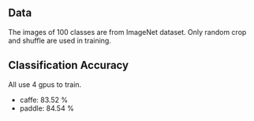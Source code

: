 ## Data
The images of 100 classes are from ImageNet dataset. Only random crop and shuffle are used in training.

## Classification Accuracy 

All use 4 gpus to train.

- caffe: 83.52 %
- paddle: 84.54 %
